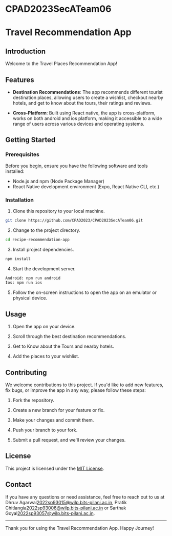 # CPAD2023SecATeam06

# Travel Recommendation App

## Introduction

Welcome to the Travel Places Recommendation App! 

## Features

- **Destination Recommendations**: The app recommends different tourist destination places, allowing users to create a wishlist, checkout nearby hotels, and get to know about the tours, their ratings and reviews.

- **Cross-Platform**: Built using React native, the app is cross-platform, works on both android and ios platform, making it accessible to a wide range of users across various devices and operating systems.

## Getting Started

### Prerequisites

Before you begin, ensure you have the following software and tools installed:

- Node.js and npm (Node Package Manager)
- React Native development environment (Expo, React Native CLI, etc.)

### Installation

1. Clone this repository to your local machine.

```bash
git clone https://github.com/CPAD2023/CPAD2023SecATeam06.git
```

2. Change to the project directory.

```bash
cd recipe-recommendation-app
```

3. Install project dependencies.

```bash
npm install
```

4. Start the development server.

```bash
Android: npm run android
Ios: npm run ios
```

5. Follow the on-screen instructions to open the app on an emulator or physical device.

## Usage

1. Open the app on your device.

2. Scroll through the best destination recommendations.

3. Get to Know about the Tours and nearby hotels.

4. Add the places to your wishlist.


## Contributing

We welcome contributions to this project. If you'd like to add new features, fix bugs, or improve the app in any way, please follow these steps:

1. Fork the repository.

2. Create a new branch for your feature or fix.

3. Make your changes and commit them.

4. Push your branch to your fork.

5. Submit a pull request, and we'll review your changes.

## License

This project is licensed under the [MIT License](LICENSE).

## Contact

If you have any questions or need assistance, feel free to reach out to us at Dhruv Agarwal[2022sp93015@wilp.bits-pilani.ac.in](mailto:2022sp93015@wilp.bits-pilani.ac.in), Pratik Chitlangia[2022sp93006@wilp.bits-pilani.ac.in](mailto:2022sp93006@wilp.bits-pilani.ac.in) or Sarthak Goyal[2022sp93057@wilp.bits-pilani.ac.in](mailto:2022sp93057@wilp.bits-pilani.ac.in).

---

Thank you for using the Travel Recommendation App. 
Happy Journey!

